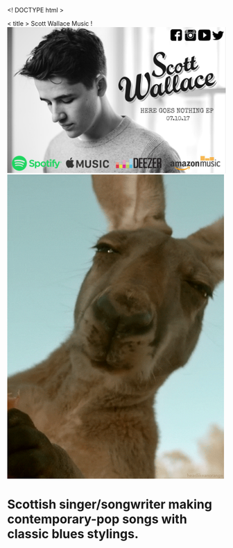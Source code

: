 <! DOCTYPE html >

 >
<head >
< title > Scott Wallace Music </ title >
</ head >
<body >!
<img src="Music Website.jpg"/>
<img src="Kangaroo.gif"/>

<h1 > Scottish singer/songwriter making contemporary-pop songs with classic blues stylings. </ h1 >
</ body >
</ html >
